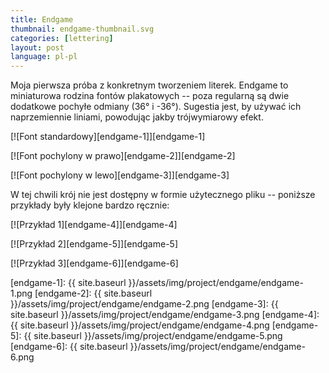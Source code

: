 ```yaml
---
title: Endgame
thumbnail: endgame-thumbnail.svg
categories: [lettering]
layout: post
language: pl-pl
---
```


Moja pierwsza próba z konkretnym tworzeniem literek. Endgame to miniaturowa rodzina fontów plakatowych -- poza regularną są dwie dodatkowe pochyłe odmiany (36° i -36°). Sugestia jest, by używać ich naprzemiennie liniami, powodując jakby trójwymiarowy efekt.

[![Font standardowy][endgame-1]][endgame-1]

[![Font pochylony w prawo][endgame-2]][endgame-2]

[![Font pochylony w lewo][endgame-3]][endgame-3]

W tej chwili krój nie jest dostępny w formie użytecznego pliku -- poniższe przykłady były klejone bardzo ręcznie:

[![Przykład 1][endgame-4]][endgame-4]

[![Przykład 2][endgame-5]][endgame-5]

[![Przykład 3][endgame-6]][endgame-6]

[endgame-1]: {{ site.baseurl }}/assets/img/project/endgame/endgame-1.png
[endgame-2]: {{ site.baseurl }}/assets/img/project/endgame/endgame-2.png
[endgame-3]: {{ site.baseurl }}/assets/img/project/endgame/endgame-3.png
[endgame-4]: {{ site.baseurl }}/assets/img/project/endgame/endgame-4.png
[endgame-5]: {{ site.baseurl }}/assets/img/project/endgame/endgame-5.png
[endgame-6]: {{ site.baseurl }}/assets/img/project/endgame/endgame-6.png